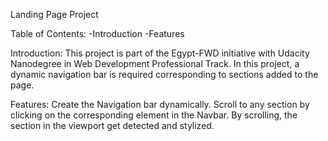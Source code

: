 Landing Page Project

Table of Contents:
-Introduction
-Features

Introduction:
This project is part of the Egypt-FWD initiative with Udacity Nanodegree in Web Development Professional Track.
In this project, a dynamic navigation bar is required corresponding to sections added to the page.

Features:
Create the Navigation bar dynamically.
Scroll to any section by clicking on the corresponding element in the Navbar.
By scrolling, the section in the viewport get detected and stylized.

